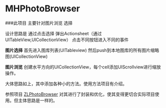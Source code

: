 # MHPhotoBrowser

###此项目 主要针对图片浏览 选择

设计思路是
通过点击选择 弹出Actionsheet（通过UITableView,UICollectionView）
点击不同按钮进入不同的事件

**图片选择**
首先进入图库列表(UITableview) 然后push到本地图库的所有图片缩略图(UICollectionView)

**图片浏览**
创建水平方向的UICollectionView，每个cell添加UIScrollview进行缩放操作。

大体思路如上，其中添加各种小的方法。使用方法项目有介绍。










参照项目 [ZLPhotoBrowser](https://github.com/longitachi/ZLPhotoBrowser) 对其进行了封装和优化，使其变得更切合实际项目使用。但主体思路是一样的。
